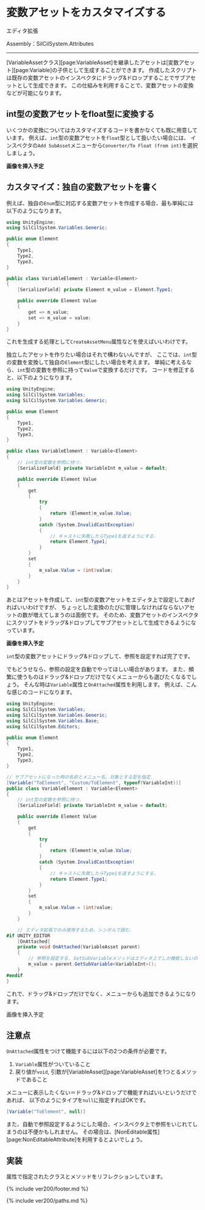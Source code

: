 # 変数アセットをカスタマイズする

エディタ拡張

Assembly：SilCilSystem.Attributes

---

[VariableAssetクラス][page:VariableAsset]を継承したアセットは[変数アセット][page:Variable]の子供として生成することができます。
作成したスクリプトは既存の変数アセットのインスペクタにドラッグ&ドロップすることでサブアセットとして生成できます。
この仕組みを利用することで、変数アセットの変換などが可能になります。

## int型の変数アセットをfloat型に変換する

いくつかの変換についてはカスタマイズするコードを書かなくても既に用意しています。
例えば、`int`型の変数アセットを`float`型として扱いたい場合には、
インスペクタの`Add SubAsset`メニューから`Converter/To Float (from int)`を選択しましょう。

**画像を挿入予定**

## カスタマイズ：独自の変数アセットを書く

例えば、独自の`Enum`型に対応する変数アセットを作成する場合、最も単純には以下のようになります。

```cs
using UnityEngine;
using SilCilSystem.Variables.Generic;

public enum Element
{
    Type1,
    Type2,
    Type3,
}

public class VariableElement : Variable<Element>
{
    [SerializeField] private Element m_value = Element.Type1;

    public override Element Value
    {
        get => m_value;
        set => m_value = value;
    }
}
```

これを生成する処理として`CreateAssetMenu`属性などを使えばいいわけです。

独立したアセットを作りたい場合はそれで構わないんですが、
ここでは、`int`型の変数を変換して独自の`Element`型にしたい場合を考えます。
単純に考えるなら、`int`型の変数を参照に持って`Value`で変換するだけです。
コードを修正すると、以下のようになります。

```cs
using UnityEngine;
using SilCilSystem.Variables;
using SilCilSystem.Variables.Generic;

public enum Element
{
    Type1,
    Type2,
    Type3,
}

public class VariableElement : Variable<Element>
{
    // int型の変数を参照に持つ.
    [SerializeField] private VariableInt m_value = default;

    public override Element Value
    {
        get
        {
            try
            {
                return (Element)m_value.Value;
            }
            catch (System.InvalidCastException)
            {
                // キャストに失敗したらType1を返すようにする.
                return Element.Type1;
            }
        }
        set
        {
            m_value.Value = (int)value;
        }
    }
}
```

あとはアセットを作成して、`int`型の変数アセットをエディタ上で設定してあげればいいわけですが、
ちょっとした変換のたびに管理しなければならないアセットの数が増えてしまうのは面倒です。
そのため、変数アセットのインスペクタにスクリプトをドラッグ&ドロップしてサブアセットとして生成できるようになっています。

**画像を挿入予定**

`int`型の変数アセットにドラッグ&ドロップして、参照を設定すれば完了です。

でもどうせなら、参照の設定を自動でやってほしい場合があります。
また、頻繁に使うものはドラッグ&ドロップだけでなくメニューからも選びたくなるでしょう。
そんな時は`Variable`属性と`OnAttached`属性を利用します。
例えば、こんな感じのコードになります。

```cs
using UnityEngine;
using SilCilSystem.Variables;
using SilCilSystem.Variables.Generic;
using SilCilSystem.Variables.Base;
using SilCilSystem.Editors;

public enum Element
{
    Type1,
    Type2,
    Type3,
}

// サブアセットになった時の名前とメニュー名、対象とする型を指定.
[Variable("ToElement", "Custom/ToElement", typeof(VariableInt))]
public class VariableElement : Variable<Element>
{
    // int型の変数を参照に持つ.
    [SerializeField] private VariableInt m_value = default;

    public override Element Value
    {
        get
        {
            try
            {
                return (Element)m_value.Value;
            }
            catch (System.InvalidCastException)
            {
                // キャストに失敗したらType1を返すようにする.
                return Element.Type1;
            }
        }
        set
        {
            m_value.Value = (int)value;
        }
    }

    // エディタ拡張でのみ使用するため、シンボルで囲む.
#if UNITY_EDITOR
    [OnAttached]
    private void OnAttached(VariableAsset parent)
    {
        // 参照を設定する. GetSubVariableメソッドはエディタ上でしか機能しないので注意.
        m_value = parent.GetSubVariable<VariableInt>();
    }
#endif
}
```

これで、ドラッグ&ドロップだけでなく、メニューからも追加できるようになります。

画像を挿入予定

## 注意点

`OnAttached`属性をつけて機能するには以下の2つの条件が必要です。

1. `Variable`属性がついていること
2. 戻り値が`void`, 引数が[VariableAsset][page:VariableAsset]を1つとるメソッドであること

メニューに表示したくない＝ドラッグ&ドロップで機能すればいいというだけであれば、
以下のようにタイプを`null`に指定すればOKです。

```cs
[Variable("ToElement", null)]
```

また、自動で参照設定するようにした場合、インスペクタ上で参照をいじれてしまうのは不便かもしれません。
その場合は、[NonEditable属性][page:NonEditableAttribute]を利用するとよいでしょう。

## 実装

属性で指定されたクラスとメソッドをリフレクションしています。

<!--- footer --->

{% include ver200/footer.md %}

<!--- 参照 --->

{% include ver200/paths.md %}
